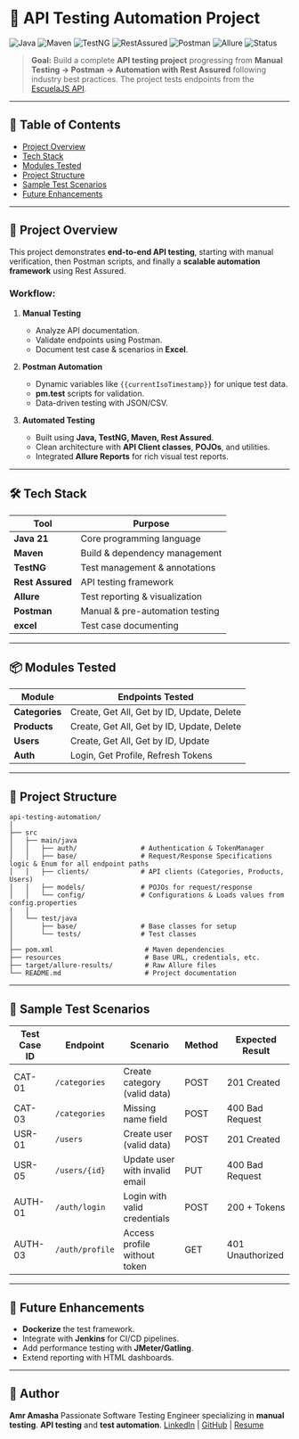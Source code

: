 
# 🚀 API Testing Automation Project

![Java](https://img.shields.io/badge/Java-21-orange)
![Maven](https://img.shields.io/badge/Maven-4.0-blue)
![TestNG](https://img.shields.io/badge/TestNG-Testing-lightgrey)
![RestAssured](https://img.shields.io/badge/RestAssured-API-green)
![Postman](https://img.shields.io/badge/Postman-Collection-orange)
![Allure](https://img.shields.io/badge/Allure-Report-pink)
![Status](https://img.shields.io/badge/Status-Active-brightgreen)

> **Goal:** Build a complete **API testing project** progressing from **Manual Testing → Postman → Automation with Rest Assured** following industry best practices.
> The project tests endpoints from the [EscuelaJS API](https://api.escuelajs.co/docs).

---

## 📖 Table of Contents

* [Project Overview](#-project-overview)
* [Tech Stack](#-tech-stack)
* [Modules Tested](#-modules-tested)
* [Project Structure](#-project-structure)
* [Sample Test Scenarios](#-sample-test-scenarios)
* [Future Enhancements](#-future-enhancements)

---

## 🌟 Project Overview

This project demonstrates **end-to-end API testing**, starting with manual verification, then Postman scripts, and finally a **scalable automation framework** using Rest Assured.

### Workflow:

1. **Manual Testing**

   * Analyze API documentation.
   * Validate endpoints using Postman.
   * Document test case & scenarios in **Excel**.

2. **Postman Automation**

   * Dynamic variables like `{{currentIsoTimestamp}}` for unique test data.
   * **pm.test** scripts for validation.
   * Data-driven testing with JSON/CSV.

3. **Automated Testing**

   * Built using **Java, TestNG, Maven, Rest Assured**.
   * Clean architecture with **API Client classes**, **POJOs**, and utilities.
   * Integrated **Allure Reports** for rich visual test reports.

---

## 🛠 Tech Stack

| Tool             | Purpose                         |
| ---------------- | ------------------------------- |
| **Java 21**      | Core programming language       |
| **Maven**        | Build & dependency management   |
| **TestNG**       | Test management & annotations   |
| **Rest Assured** | API testing framework           |
| **Allure**       | Test reporting & visualization  |
| **Postman**      | Manual & pre-automation testing |
| **excel**        | Test case documenting           |

---

## 📦 Modules Tested

| Module         | Endpoints Tested                           |
| -------------- | ------------------------------------------ |
| **Categories** | Create, Get All, Get by ID, Update, Delete |
| **Products**   | Create, Get All, Get by ID, Update, Delete |
| **Users**      | Create, Get All, Get by ID, Update         |
| **Auth**       | Login, Get Profile, Refresh Tokens         |

---

## 📂 Project Structure

```
api-testing-automation/
│
├── src
│   ├── main/java
│   │   ├── auth/                # Authentication & TokenManager
│   │   ├── base/                # Request/Response Specifications logic & Enum for all endpoint paths
│   │   ├── clients/             # API clients (Categories, Products, Users)
│   │   ├── models/              # POJOs for request/response
│   │   └── config/              # Configurations & Loads values from config.properties
│   │
│   └── test/java
│       ├── base/                # Base classes for setup
│       └── tests/               # Test classes
│
├── pom.xml                       # Maven dependencies
├── resources                     # Base URL, credentials, etc.
├── target/allure-results/        # Raw Allure files
└── README.md                     # Project documentation
```

---

## 📑 Sample Test Scenarios

| Test Case ID | Endpoint        | Scenario                       | Method | Expected Result  |
| ------------ | --------------- | ------------------------------ | ------ | ---------------- |
| CAT-01       | `/categories`   | Create category (valid data)   | POST   | 201 Created      |
| CAT-03       | `/categories`   | Missing name field             | POST   | 400 Bad Request  |
| USR-01       | `/users`        | Create user (valid data)       | POST   | 201 Created      |
| USR-05       | `/users/{id}`   | Update user with invalid email | PUT    | 400 Bad Request  |
| AUTH-01      | `/auth/login`   | Login with valid credentials   | POST   | 200 + Tokens     |
| AUTH-03      | `/auth/profile` | Access profile without token   | GET    | 401 Unauthorized |

---

## 🚀 Future Enhancements

* **Dockerize** the test framework.
* Integrate with **Jenkins** for CI/CD pipelines.
* Add performance testing with **JMeter/Gatling**.
* Extend reporting with HTML dashboards.

---

## 👤 Author

**Amr Amasha**
Passionate Software Testing Engineer specializing in **manual testing**. **API testing** and **test automation**.
[LinkedIn](https://www.linkedin.com/in/amr-amasha-919b79215/) | [GitHub](https://github.com/3amasha) 
| [Resume](https://drive.google.com/file/d/1xxxq2QPXRtskyLWUY2ZKfH2DMT8dvkl3/view?usp=drive_link)


